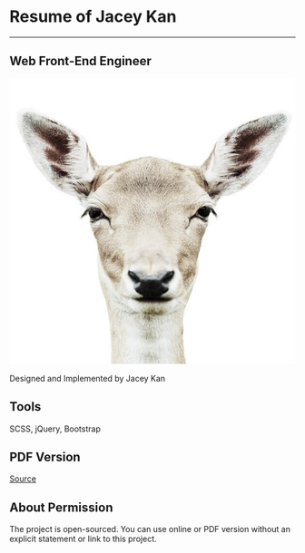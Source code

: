 # Resume of Jacey Kan
---
## Web Front-End Engineer

![](https://raw.githubusercontent.com/JaceyKan/NewResume/master/images/Jacey.jpg )

Designed and Implemented by Jacey Kan

## Tools
SCSS, jQuery, Bootstrap

## PDF Version
[Source](https://raw.githubusercontent.com/JaceyKan/NewResume/master/images/Jacey.jpg )

## About Permission
The project is open-sourced. You can use online or PDF version without an explicit statement or link to this project.
